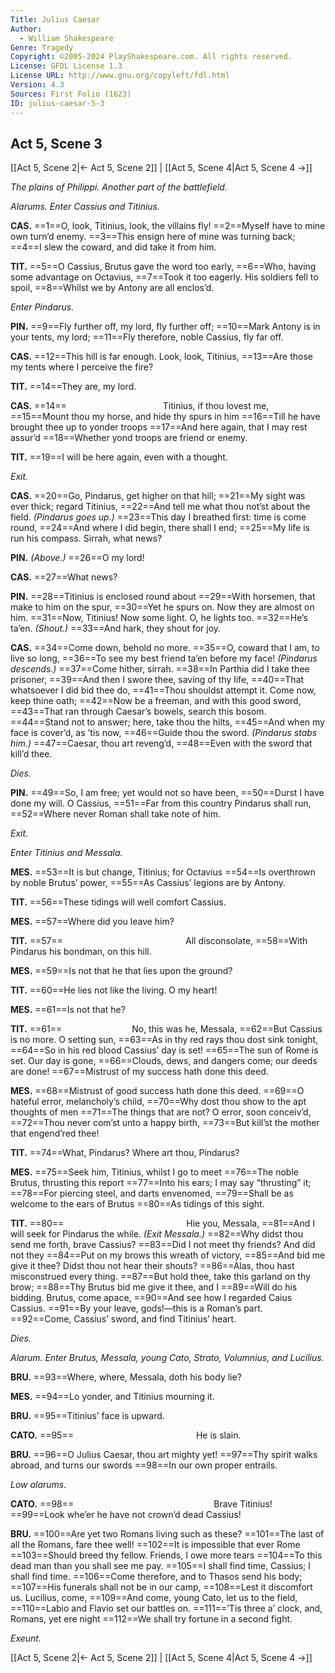```yaml
---
Title: Julius Caesar
Author: 
  - William Shakespeare
Genre: Tragedy
Copyright: ©2005-2024 PlayShakespeare.com. All rights reserved.
License: GFDL License 1.3
License URL: http://www.gnu.org/copyleft/fdl.html
Version: 4.3
Sources: First Folio (1623)
ID: julius-caesar-5-3
---
```


## Act 5, Scene 3
[[Act 5, Scene 2|← Act 5, Scene 2]] | [[Act 5, Scene 4|Act 5, Scene 4 →]]

*The plains of Philippi. Another part of the battlefield.*

*Alarums. Enter Cassius and Titinius.*

**CAS.**
==1==O, look, Titinius, look, the villains fly!
==2==Myself have to mine own turn’d enemy.
==3==This ensign here of mine was turning back;
==4==I slew the coward, and did take it from him.

**TIT.**
==5==O Cassius, Brutus gave the word too early,
==6==Who, having some advantage on Octavius,
==7==Took it too eagerly. His soldiers fell to spoil,
==8==Whilst we by Antony are all enclos’d.

*Enter Pindarus.*

**PIN.**
==9==Fly further off, my lord, fly further off;
==10==Mark Antony is in your tents, my lord;
==11==Fly therefore, noble Cassius, fly far off.

**CAS.**
==12==This hill is far enough. Look, look, Titinius,
==13==Are those my tents where I perceive the fire?

**TIT.**
==14==They are, my lord.

**CAS.**
==14==           Titinius, if thou lovest me,
==15==Mount thou my horse, and hide thy spurs in him
==16==Till he have brought thee up to yonder troops
==17==And here again, that I may rest assur’d
==18==Whether yond troops are friend or enemy.

**TIT.**
==19==I will be here again, even with a thought.

*Exit.*

**CAS.**
==20==Go, Pindarus, get higher on that hill;
==21==My sight was ever thick; regard Titinius,
==22==And tell me what thou not’st about the field.
*(Pindarus goes up.)*
==23==This day I breathed first: time is come round,
==24==And where I did begin, there shall I end;
==25==My life is run his compass. Sirrah, what news?

**PIN.**
*(Above.)*
==26==O my lord!

**CAS.**
==27==What news?

**PIN.**
==28==Titinius is enclosed round about
==29==With horsemen, that make to him on the spur,
==30==Yet he spurs on. Now they are almost on him.
==31==Now, Titinius! Now some light. O, he lights too.
==32==He’s ta’en.
*(Shout.)*
==33==And hark, they shout for joy.

**CAS.**
==34==Come down, behold no more.
==35==O, coward that I am, to live so long,
==36==To see my best friend ta’en before my face!
*(Pindarus descends.)*
==37==Come hither, sirrah.
==38==In Parthia did I take thee prisoner,
==39==And then I swore thee, saving of thy life,
==40==That whatsoever I did bid thee do,
==41==Thou shouldst attempt it. Come now, keep thine oath;
==42==Now be a freeman, and with this good sword,
==43==That ran through Caesar’s bowels, search this bosom.
==44==Stand not to answer; here, take thou the hilts,
==45==And when my face is cover’d, as ’tis now,
==46==Guide thou the sword.
*(Pindarus stabs him.)*
==47==Caesar, thou art reveng’d,
==48==Even with the sword that kill’d thee.

*Dies.*

**PIN.**
==49==So, I am free; yet would not so have been,
==50==Durst I have done my will. O Cassius,
==51==Far from this country Pindarus shall run,
==52==Where never Roman shall take note of him.

*Exit.*

*Enter Titinius and Messala.*

**MES.**
==53==It is but change, Titinius; for Octavius
==54==Is overthrown by noble Brutus’ power,
==55==As Cassius’ legions are by Antony.

**TIT.**
==56==These tidings will well comfort Cassius.

**MES.**
==57==Where did you leave him?

**TIT.**
==57==              All disconsolate,
==58==With Pindarus his bondman, on this hill.

**MES.**
==59==Is not that he that lies upon the ground?

**TIT.**
==60==He lies not like the living. O my heart!

**MES.**
==61==Is not that he?

**TIT.**
==61==        No, this was he, Messala,
==62==But Cassius is no more. O setting sun,
==63==As in thy red rays thou dost sink tonight,
==64==So in his red blood Cassius’ day is set!
==65==The sun of Rome is set. Our day is gone,
==66==Clouds, dews, and dangers come; our deeds are done!
==67==Mistrust of my success hath done this deed.

**MES.**
==68==Mistrust of good success hath done this deed.
==69==O hateful error, melancholy’s child,
==70==Why dost thou show to the apt thoughts of men
==71==The things that are not? O error, soon conceiv’d,
==72==Thou never com’st unto a happy birth,
==73==But kill’st the mother that engend’red thee!

**TIT.**
==74==What, Pindarus? Where art thou, Pindarus?

**MES.**
==75==Seek him, Titinius, whilst I go to meet
==76==The noble Brutus, thrusting this report
==77==Into his ears; I may say “thrusting” it;
==78==For piercing steel, and darts envenomed,
==79==Shall be as welcome to the ears of Brutus
==80==As tidings of this sight.

**TIT.**
==80==              Hie you, Messala,
==81==And I will seek for Pindarus the while.
*(Exit Messala.)*
==82==Why didst thou send me forth, brave Cassius?
==83==Did I not meet thy friends? And did not they
==84==Put on my brows this wreath of victory,
==85==And bid me give it thee? Didst thou not hear their shouts?
==86==Alas, thou hast misconstrued every thing.
==87==But hold thee, take this garland on thy brow;
==88==Thy Brutus bid me give it thee, and I
==89==Will do his bidding. Brutus, come apace,
==90==And see how I regarded Caius Cassius.
==91==By your leave, gods!—this is a Roman’s part.
==92==Come, Cassius’ sword, and find Titinius’ heart.

*Dies.*

*Alarum. Enter Brutus, Messala, young Cato, Strato, Volumnius, and Lucilius.*

**BRU.**
==93==Where, where, Messala, doth his body lie?

**MES.**
==94==Lo yonder, and Titinius mourning it.

**BRU.**
==95==Titinius’ face is upward.

**CATO.**
==95==              He is slain.

**BRU.**
==96==O Julius Caesar, thou art mighty yet!
==97==Thy spirit walks abroad, and turns our swords
==98==In our own proper entrails.

*Low alarums.*

**CATO.**
==98==                Brave Titinius!
==99==Look whe’er he have not crown’d dead Cassius!

**BRU.**
==100==Are yet two Romans living such as these?
==101==The last of all the Romans, fare thee well!
==102==It is impossible that ever Rome
==103==Should breed thy fellow. Friends, I owe more tears
==104==To this dead man than you shall see me pay.
==105==I shall find time, Cassius; I shall find time.
==106==Come therefore, and to Thasos send his body;
==107==His funerals shall not be in our camp,
==108==Lest it discomfort us. Lucilius, come,
==109==And come, young Cato, let us to the field,
==110==Labio and Flavio set our battles on.
==111==’Tis three a’ clock, and, Romans, yet ere night
==112==We shall try fortune in a second fight.

*Exeunt.*

[[Act 5, Scene 2|← Act 5, Scene 2]] | [[Act 5, Scene 4|Act 5, Scene 4 →]]